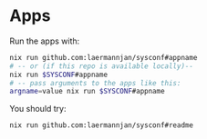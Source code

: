 # Apps

Run the apps with:

```bash
nix run github.com:laermannjan/sysconf#appname
# -- or (if this repo is available locally)--
nix run $SYSCONF#appname
# -- pass arguments to the apps like this:
argname=value nix run $SYSCONF#appname
```

You should try:
```bash
nix run github.com:laermannjan/sysconf#readme
```
